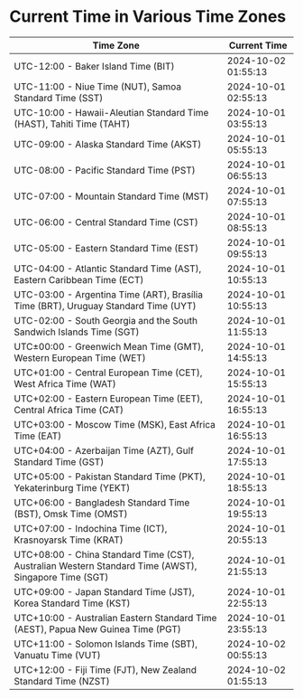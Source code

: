 # Current Time in Various Time Zones

| Time Zone | Current Time |
|-----------|--------------|
| UTC-12:00 - Baker Island Time (BIT) | 2024-10-02 01:55:13 |
| UTC-11:00 - Niue Time (NUT), Samoa Standard Time (SST) | 2024-10-01 02:55:13 |
| UTC-10:00 - Hawaii-Aleutian Standard Time (HAST), Tahiti Time (TAHT) | 2024-10-01 03:55:13 |
| UTC-09:00 - Alaska Standard Time (AKST) | 2024-10-01 05:55:13 |
| UTC-08:00 - Pacific Standard Time (PST) | 2024-10-01 06:55:13 |
| UTC-07:00 - Mountain Standard Time (MST) | 2024-10-01 07:55:13 |
| UTC-06:00 - Central Standard Time (CST) | 2024-10-01 08:55:13 |
| UTC-05:00 - Eastern Standard Time (EST) | 2024-10-01 09:55:13 |
| UTC-04:00 - Atlantic Standard Time (AST), Eastern Caribbean Time (ECT) | 2024-10-01 10:55:13 |
| UTC-03:00 - Argentina Time (ART), Brasília Time (BRT), Uruguay Standard Time (UYT) | 2024-10-01 10:55:13 |
| UTC-02:00 - South Georgia and the South Sandwich Islands Time (SGT) | 2024-10-01 11:55:13 |
| UTC±00:00 - Greenwich Mean Time (GMT), Western European Time (WET) | 2024-10-01 14:55:13 |
| UTC+01:00 - Central European Time (CET), West Africa Time (WAT) | 2024-10-01 15:55:13 |
| UTC+02:00 - Eastern European Time (EET), Central Africa Time (CAT) | 2024-10-01 16:55:13 |
| UTC+03:00 - Moscow Time (MSK), East Africa Time (EAT) | 2024-10-01 16:55:13 |
| UTC+04:00 - Azerbaijan Time (AZT), Gulf Standard Time (GST) | 2024-10-01 17:55:13 |
| UTC+05:00 - Pakistan Standard Time (PKT), Yekaterinburg Time (YEKT) | 2024-10-01 18:55:13 |
| UTC+06:00 - Bangladesh Standard Time (BST), Omsk Time (OMST) | 2024-10-01 19:55:13 |
| UTC+07:00 - Indochina Time (ICT), Krasnoyarsk Time (KRAT) | 2024-10-01 20:55:13 |
| UTC+08:00 - China Standard Time (CST), Australian Western Standard Time (AWST), Singapore Time (SGT) | 2024-10-01 21:55:13 |
| UTC+09:00 - Japan Standard Time (JST), Korea Standard Time (KST) | 2024-10-01 22:55:13 |
| UTC+10:00 - Australian Eastern Standard Time (AEST), Papua New Guinea Time (PGT) | 2024-10-01 23:55:13 |
| UTC+11:00 - Solomon Islands Time (SBT), Vanuatu Time (VUT) | 2024-10-02 00:55:13 |
| UTC+12:00 - Fiji Time (FJT), New Zealand Standard Time (NZST) | 2024-10-02 01:55:13 |
